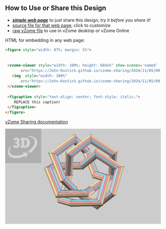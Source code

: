 
## How to Use or Share this Design

 - [***simple web page***](<https://John-Kostick.github.io/vzome-sharing/2024/11/05/09-05-40-Pentafoil-knot-Icosododeca-joints--path-2/>) to just share this design; *try it before you share it!*
 - [source file for that web page](<https://github.com/John-Kostick/vzome-sharing/edit/main/2024/11/05/09-05-40-Pentafoil-knot-Icosododeca-joints--path-2/index.md>); click to customize
 - [raw vZome file](<https://raw.githubusercontent.com/John-Kostick/vzome-sharing/main/2024/11/05/09-05-40-Pentafoil-knot-Icosododeca-joints--path-2/Pentafoil-knot-Icosododeca-joints--path-2.vZome>) to use in vZome desktop or vZome Online
 
 HTML for embedding in any web page:
 ```html
<figure style="width: 87%; margin: 5%">
  
  
  <vzome-viewer style="width: 100%; height: 60dvh" show-scenes='named'
        src="https://John-Kostick.github.io/vzome-sharing/2024/11/05/09-05-40-Pentafoil-knot-Icosododeca-joints--path-2/Pentafoil-knot-Icosododeca-joints--path-2.vZome" >
    <img  style="width: 100%"
        src="https://John-Kostick.github.io/vzome-sharing/2024/11/05/09-05-40-Pentafoil-knot-Icosododeca-joints--path-2/Pentafoil-knot-Icosododeca-joints--path-2.png" >
  </vzome-viewer>

  <figcaption style="text-align: center; font-style: italic;">
     REPLACE this caption!
  </figcaption>
</figure>

 ```

[vZome Sharing documentation](https://vzome.github.io/vzome/sharing.html#how-it-works)

![Image](<Pentafoil-knot-Icosododeca-joints--path-2.png>)

